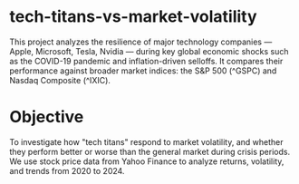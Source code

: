 # tech-titans-vs-market-volatility
This project analyzes the resilience of major technology companies — Apple, Microsoft, Tesla, Nvidia — during key global economic shocks such as the COVID-19 pandemic and inflation-driven selloffs. It compares their performance against broader market indices: the S&P 500 (^GSPC) and Nasdaq Composite (^IXIC).

# Objective
To investigate how "tech titans" respond to market volatility, and whether they perform better or worse than the general market during crisis periods. We use stock price data from Yahoo Finance to analyze returns, volatility, and trends from 2020 to 2024.
